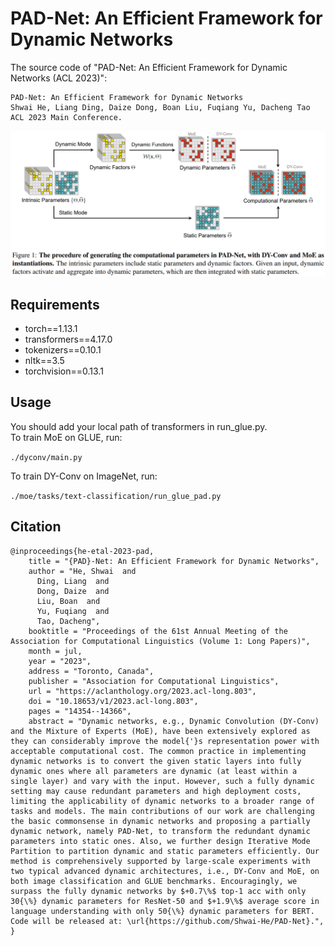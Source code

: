 # PAD-Net: An Efficient Framework for Dynamic Networks
The source code of "PAD-Net: An Efficient Framework for Dynamic Networks
 (ACL 2023)":

 ```
PAD-Net: An Efficient Framework for Dynamic Networks
Shwai He, Liang Ding, Daize Dong, Boan Liu, Fuqiang Yu, Dacheng Tao
ACL 2023 Main Conference. 
```
<p align="center">
  <img src="Figures/PAD-Net.png" width="800">  
</p>

## Requirements
- torch==1.13.1
- transformers==4.17.0
- tokenizers==0.10.1
- nltk==3.5
- torchvision==0.13.1

## Usage

You should add your local path of transformers in run_glue.py. \
To train MoE on GLUE, run: 

`./dyconv/main.py` 

To train DY-Conv on ImageNet, run: 

`./moe/tasks/text-classification/run_glue_pad.py` 

## Citation

```
@inproceedings{he-etal-2023-pad,
    title = "{PAD}-Net: An Efficient Framework for Dynamic Networks",
    author = "He, Shwai  and
      Ding, Liang  and
      Dong, Daize  and
      Liu, Boan  and
      Yu, Fuqiang  and
      Tao, Dacheng",
    booktitle = "Proceedings of the 61st Annual Meeting of the Association for Computational Linguistics (Volume 1: Long Papers)",
    month = jul,
    year = "2023",
    address = "Toronto, Canada",
    publisher = "Association for Computational Linguistics",
    url = "https://aclanthology.org/2023.acl-long.803",
    doi = "10.18653/v1/2023.acl-long.803",
    pages = "14354--14366",
    abstract = "Dynamic networks, e.g., Dynamic Convolution (DY-Conv) and the Mixture of Experts (MoE), have been extensively explored as they can considerably improve the model{'}s representation power with acceptable computational cost. The common practice in implementing dynamic networks is to convert the given static layers into fully dynamic ones where all parameters are dynamic (at least within a single layer) and vary with the input. However, such a fully dynamic setting may cause redundant parameters and high deployment costs, limiting the applicability of dynamic networks to a broader range of tasks and models. The main contributions of our work are challenging the basic commonsense in dynamic networks and proposing a partially dynamic network, namely PAD-Net, to transform the redundant dynamic parameters into static ones. Also, we further design Iterative Mode Partition to partition dynamic and static parameters efficiently. Our method is comprehensively supported by large-scale experiments with two typical advanced dynamic architectures, i.e., DY-Conv and MoE, on both image classification and GLUE benchmarks. Encouragingly, we surpass the fully dynamic networks by $+0.7\%$ top-1 acc with only 30{\%} dynamic parameters for ResNet-50 and $+1.9\%$ average score in language understanding with only 50{\%} dynamic parameters for BERT. Code will be released at: \url{https://github.com/Shwai-He/PAD-Net}.",
}
```